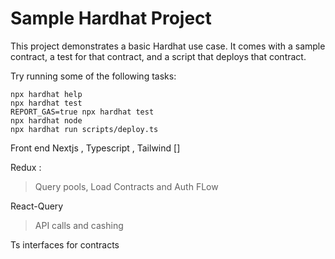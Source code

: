 # Sample Hardhat Project

This project demonstrates a basic Hardhat use case. It comes with a sample contract, a test for that contract, and a script that deploys that contract.

Try running some of the following tasks:

```shell
npx hardhat help
npx hardhat test
REPORT_GAS=true npx hardhat test
npx hardhat node
npx hardhat run scripts/deploy.ts
```

Front end Nextjs , Typescript , Tailwind []

Redux :

> Query pools,
> Load Contracts and Auth FLow

React-Query

> API calls and cashing

Ts interfaces for contracts
